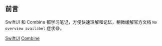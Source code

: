 ## 前言

SwiftUI 和 Combine 都学习笔记，方便快速理解和记忆，稍微缓解官方文档 `No overview availabel` 症状😄。

[SwiftUI](./Markdown/SwiftUI.md)
[Combine](./Markdown/Combine.md)